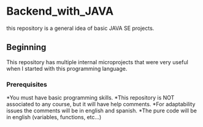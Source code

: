 # Backend_with_JAVA
this repository is a general idea of basic JAVA SE projects.

## Beginning
This repository has multiple internal microprojects that were very useful when I started with this programming language.

### Prerequisites
*You must have basic programming skills. 
*This repository is NOT associated to any course, but it will have help comments. 
*For adaptability issues the comments will be in english and spanish. 
*The pure code will be in english (variables, functions, etc...) 

